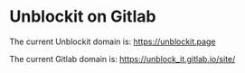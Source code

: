 # Unblockit on Gitlab

The current Unblockit domain is: https://unblockit.page

The current Gitlab domain is: https://unblock_it.gitlab.io/site/
